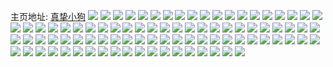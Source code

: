 主页地址: [真挚小狗](https://weibo.com/u/6259093575) 
![](https://wx4.sinaimg.cn/mw2000/006PAwably1h9nat7get3j30sg85z4qr.jpg) 
![](https://wx4.sinaimg.cn/mw2000/006PAwably1h9natjqjk6j30sg5lh1ky.jpg) 
![](https://wx4.sinaimg.cn/mw2000/006PAwably1h9natojkdnj30sg7qfhdu.jpg) 
![](https://wx4.sinaimg.cn/mw2000/006PAwably1h9nau2hi76j30sg6ne1kz.jpg) 
![](https://wx4.sinaimg.cn/mw2000/006PAwably1h9natg0atwj30sg7i8kjm.jpg) 
![](https://wx4.sinaimg.cn/mw2000/006PAwably1h9nau7eq1hj30sg83jnpe.jpg) 
![](https://wx4.sinaimg.cn/mw2000/006PAwably1h9naud31gyj30sg97uu0y.jpg) 
![](https://wx4.sinaimg.cn/mw2000/006PAwably1h9nawu46kbj30sg8mwu0y.jpg) 
![](https://wx4.sinaimg.cn/mw2000/006PAwabgy1h9m5cpsnm8j30u01sz0za.jpg) 
![](https://wx4.sinaimg.cn/mw2000/006PAwabgy1h9m46cyzvkj30u01sz7cb.jpg) 
![](https://wx4.sinaimg.cn/mw2000/006PAwabgy1h9ltpm7829j30dw0dw3yy.jpg) 
![](https://wx4.sinaimg.cn/mw2000/006PAwably1h9l0ltrlbtj30zu1bs7kt.jpg) 
![](https://wx4.sinaimg.cn/mw2000/006PAwably1h9l0luktg4j32c0340hdt.jpg) 
![](https://wx4.sinaimg.cn/mw2000/006PAwably1h9l0mt62j3j30go0goq67.jpg) 
![](https://wx4.sinaimg.cn/mw2000/006PAwably1h9l0iux7uxj30tz1e716t.jpg) 
![](https://wx4.sinaimg.cn/mw2000/006PAwably1h9iaux2nlvj30u01sz7b0.jpg) 
![](https://wx4.sinaimg.cn/mw2000/006PAwably1h9hd1rrp0wj30v91von37.jpg) 
![](https://wx4.sinaimg.cn/mw2000/006PAwably1h9ev3e4s3yj31gq1txwzv.jpg) 
![](https://wx4.sinaimg.cn/mw2000/006PAwably1h9ev3efdnlj30ir0p0n12.jpg) 
![](https://wx4.sinaimg.cn/mw2000/006PAwably1h9e8dxqi06j30u01szn46.jpg) 
![](https://wx4.sinaimg.cn/mw2000/006PAwably1h9doedwprkj30u01szgsv.jpg) 
![](https://wx4.sinaimg.cn/mw2000/006PAwably1h9bx7g9wplj30ku0wsqa6.jpg) 
![](https://wx4.sinaimg.cn/mw2000/006PAwably1h9bx7g6gnoj30ku0wsgsl.jpg) 
![](https://wx4.sinaimg.cn/mw2000/006PAwably1h9bx7fxpw2j30ku0wsgsu.jpg) 
![](https://wx4.sinaimg.cn/mw2000/006PAwably1h9bx7g1jfmj30ku0wsgt5.jpg) 
![](https://wx4.sinaimg.cn/mw2000/006PAwably1h9bx7gcop0j30ku0ws44z.jpg) 
![](https://wx4.sinaimg.cn/mw2000/006PAwably1h9bx7g7z8gj30ku0wsafd.jpg) 
![](https://wx4.sinaimg.cn/mw2000/006PAwably1h9bi67kcdij311u0pstfs.jpg) 
![](https://wx4.sinaimg.cn/mw2000/006PAwably1h9a4s8bxbzj326s26s4qq.jpg) 
![](https://wx4.sinaimg.cn/mw2000/006PAwably1h99iwhlz1zj31sc2dsx6p.jpg) 
![](https://wx4.sinaimg.cn/mw2000/006PAwably1h99iwiiwu4j30u011in88.jpg) 
![](https://wx4.sinaimg.cn/mw2000/006PAwably1h99iwf3xdbj30u0140q9o.jpg) 
![](https://wx4.sinaimg.cn/mw2000/006PAwably1h94swrz8naj32kl3uwb29.jpg) 
![](https://wx4.sinaimg.cn/mw2000/006PAwably1h92e9al1xoj30oz1hv45c.jpg) 
![](https://wx4.sinaimg.cn/mw2000/006PAwably1h91iauv4wdj31900u07ce.jpg) 
![](https://wx4.sinaimg.cn/mw2000/006PAwably1h8yvpvk6buj30v91vonf6.jpg) 
![](https://wx4.sinaimg.cn/mw2000/006PAwably1h8yv92hin8j30n00m2dhi.jpg) 
![](https://wx4.sinaimg.cn/mw2000/006PAwably1h8yutpygd6j30u0123n06.jpg) 
![](https://wx4.sinaimg.cn/mw2000/006PAwably1h8yqpw78wdj31ns27q1bv.jpg) 
![](https://wx4.sinaimg.cn/mw2000/006PAwably1h8wsvk5vcsj30v909oac5.jpg) 
![](https://wx4.sinaimg.cn/mw2000/006PAwably1h8wf2g8r7hj30v91voaur.jpg) 
![](https://wx4.sinaimg.cn/mw2000/006PAwably1h8w7owx8rjj30qu0utjtw.jpg) 
![](https://wx4.sinaimg.cn/mw2000/006PAwably1h8v48ov5tlj30u01szdkf.jpg) 
![](https://wx4.sinaimg.cn/mw2000/006PAwably1h8ssm44l6yj30u01sz44w.jpg) 
![](https://wx4.sinaimg.cn/mw2000/006PAwably1h8ssm82t5qj30go0g9aci.jpg) 
![](https://wx4.sinaimg.cn/mw2000/006PAwably1h8ssm8siqxj30u01szdke.jpg) 
![](https://wx4.sinaimg.cn/mw2000/006PAwably1h8rw2t75xgj30tz1c6adg.jpg) 
![](https://wx4.sinaimg.cn/mw2000/006PAwably1h8qtflf9wzj30ku0kugmi.jpg) 
![](https://wx4.sinaimg.cn/mw2000/006PAwably1h8qntigv25j31k422tb0v.jpg) 
![](https://wx4.sinaimg.cn/mw2000/006PAwably1h8nj9gehqqj30wh1cjn6y.jpg) 
![](https://wx4.sinaimg.cn/mw2000/006PAwably1h8lrpdac14j31kw16oh1n.jpg) 
![](https://wx4.sinaimg.cn/mw2000/006PAwably1h8lrpcwmhuj31kw0pjtoz.jpg) 
![](https://wx4.sinaimg.cn/mw2000/006PAwably1h8kznuc6gyj30dw0dwdgd.jpg) 
![](https://wx4.sinaimg.cn/mw2000/006PAwably1h8h5fkao07j30u01synaj.jpg) 
![](https://wx4.sinaimg.cn/mw2000/006PAwably1h8g5sah4mkj30v91vodrd.jpg) 
![](https://wx4.sinaimg.cn/mw2000/006PAwably1h8fe42cj59j30v91vo138.jpg) 
![](https://wx4.sinaimg.cn/mw2000/006PAwably1h8dtvvwhfrj30v91voqu5.jpg) 
![](https://wx4.sinaimg.cn/mw2000/006PAwably1h8aip8gk5aj30v90bejsl.jpg) 
![](https://wx4.sinaimg.cn/mw2000/006PAwably1h84lzb6d8bj30v91votiu.jpg) 
![](https://wx4.sinaimg.cn/mw2000/006PAwably1h7wotunkoyj30u011iajf.jpg) 
![](https://wx4.sinaimg.cn/mw2000/006PAwably1h8u5kl8ki1j30tz0zwgpk.jpg) 
![](https://wx4.sinaimg.cn/mw2000/006PAwably1h75qbyyi1dj30qo0j7wgd.jpg) 
![](https://wx4.sinaimg.cn/mw2000/006PAwably1h6x0s17aauj30wi097ab0.jpg) 
![](https://wx4.sinaimg.cn/mw2000/006PAwably1h6ky4mh663j30ku0h2dhg.jpg) 
![](https://wx4.sinaimg.cn/mw2000/006PAwably1h6hxv5pnkpj31sc2dsqv5.jpg) 
![](https://wx4.sinaimg.cn/mw2000/006PAwably1h6hxv4h7oyj32c034rte4.jpg) 
![](https://wx4.sinaimg.cn/mw2000/006PAwably1h6hb3r36b6j32c03407wi.jpg) 
![](https://wx4.sinaimg.cn/mw2000/006PAwably1h64sgyfgbfj31ac1ucdqe.jpg) 
![](https://wx4.sinaimg.cn/mw2000/006PAwably1h63z7ivt53j30ku194k6r.jpg) 
![](https://wx4.sinaimg.cn/mw2000/006PAwably1h63t3tt499j30ku19418n.jpg) 
![](https://wx4.sinaimg.cn/mw2000/006PAwably1h5vim6b6hsj30ku1947n2.jpg) 
![](https://wx4.sinaimg.cn/mw2000/006PAwably1h5t7pe9xh2j30go0icacu.jpg) 
![](https://wx4.sinaimg.cn/mw2000/006PAwably1h5jd1iawkej30vc15sk2q.jpg) 
![](https://wx4.sinaimg.cn/mw2000/006PAwabgy1h5gt9hrhl8j32c0340u0y.jpg) 
![](https://wx4.sinaimg.cn/mw2000/006PAwably1h5e50tz9koj31uc11c450.jpg) 
![](https://wx4.sinaimg.cn/mw2000/006PAwably1h5cycskjy5j315s0vctk8.jpg) 
![](https://wx4.sinaimg.cn/mw2000/006PAwably1h5cei82a0kj31uc11c4fk.jpg) 
![](https://wx4.sinaimg.cn/mw2000/006PAwably1h5b5tnjodkj30ku19410y.jpg) 
![](https://wx4.sinaimg.cn/mw2000/006PAwably1h5as1ya32zj30sd0kfad5.jpg) 
![](https://wx4.sinaimg.cn/mw2000/006PAwably1h5am4ntuxsj30u01q87al.jpg) 
![](https://wx4.sinaimg.cn/mw2000/006PAwably1h578oe7vw1j30ku194wir.jpg) 
![](https://wx4.sinaimg.cn/mw2000/006PAwably1h578qu95i7j32c0340kjl.jpg) 
![](https://wx4.sinaimg.cn/mw2000/006PAwably1h579sy12uaj30ku0o8q54.jpg) 
![](https://wx4.sinaimg.cn/mw2000/006PAwably1h579q40z0mj30go08ht9k.jpg) 
![](https://wx4.sinaimg.cn/mw2000/006PAwably1h5788rsfqxj30ku0tln0b.jpg) 
![](https://wx4.sinaimg.cn/mw2000/006PAwably1h50e88jxbgj318u0zeari.jpg) 
![](https://wx4.sinaimg.cn/mw2000/006PAwably1h4z8vwwq81j30ku19417k.jpg) 
![](https://wx4.sinaimg.cn/mw2000/006PAwably1h4rl09rausj30vc15sqa8.jpg) 
